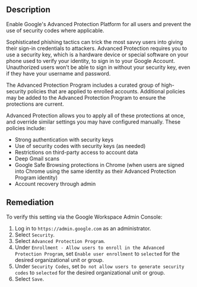 ## Description

Enable Google's Advanced Protection Platform for all users and prevent the use of security codes where applicable.

Sophisticated phishing tactics can trick the most savvy users into giving their sign-in credentials to attackers. Advanced Protection requires you to use a security key, which is a hardware device or special software on your phone used to verify your identity, to sign in to your Google Account. Unauthorized users won’t be able to sign in without your security key, even if they have your username and password.

The Advanced Protection Program includes a curated group of high-security policies that are applied to enrolled accounts. Additional policies may be added to the Advanced Protection Program to ensure the protections are current.

Advanced Protection allows you to apply all of these protections at once, and override similar settings you may have configured manually. These policies include:

- Strong authentication with security keys
- Use of security codes with security keys (as needed)
- Restrictions on third-party access to account data
- Deep Gmail scans
- Google Safe Browsing protections in Chrome (when users are signed into Chrome using the same identity as their Advanced Protection Program identity)
- Account recovery through admin

## Remediation

To verify this setting via the Google Workspace Admin Console:

1. Log in to `https://admin.google.com` as an administrator.
2. Select `Security`.
3. Select `Advanced Protection Program`.
4. Under `Enrollment - Allow users to enroll in the Advanced Protection Program`, set `Enable user enrollment` to `selected` for the desired organizational unit or group.
5. Under `Security Codes`, set `Do not allow users to generate security codes` to `selected` for the desired organizational unit or group.
6. Select `Save`.
